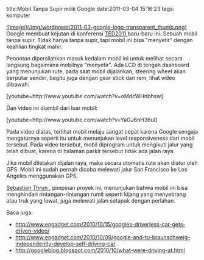 title:Mobil Tanpa Supir milik Google
date:2011-03-04 15:16:23
tags: komputer

<p>
 <a href="http://kecebongsoft.files.wordpress.com/2011/03/google-logo-transparent.png">
  ![image](/img/wordpress/2011-03-google-logo-transparent_thumb.png)
 </a>
 Google membuat kejutan di konferensi
 <a href="http://conferences.ted.com/TED2011/" target="_blank">
  TED2011
 </a>
 baru-baru ini. Sebuah mobil tanpa supir. Tidak hanya tanpa supir, tapi mobil ini bisa "menyetir" dengan keahlian tingkat mahir.
</p>
<p>
 Penonton dipersilahkan masuk kedalam mobil ini untuk melihat secara langsung bagaimana mobilnya "menyetir". Ada LCD di tengah dashboard yang menunjukan rute, pada saat mobil dijalankan, steering wheel akan berputar sendiri, begitu juga dengan gear stick dan rem, lihat video dibawah:
</p>
<!--more-->
<p>
 [youtube=http://www.youtube.com/watch?v=oMdcWHnbhsw]
</p>
<p>
 Dan video ini diambil dari luar mobil:
</p>
<p>
 [youtube=http://www.youtube.com/watch?v=YaGJ6nH36uI]
</p>
<p>
 Pada video diatas, terlihat mobil melaju sangat cepat karena Google sengaja mengaturnya seperti itu untuk menunjukan level responsiveness dari mobil tersebut. Pada video tersebut, mobil diprogram untuk mengikuti jalur yang telah dibuat, karena di halaman parkir tersebut tidak ada jalan raya.
</p>
<p>
 Jika mobil diletakan dijalan raya, maka secara otomatis rute akan diatur oleh GPS. Mobil ini sudah pernah dicoba melewati jalur San Francisco ke Los Angeles menggunakan GPS.
</p>
<p>
 <a href="http://robots.stanford.edu/" target="_blank">
  Sebastian Thrun
 </a>
 , pimpinan proyek ini, menunjukan bahwa mobil ini bisa menghindari rintangan-rintangan rumit seperti kijang yang menyebrang atau truk yang lewat, juga melewati jalan setapak dengan perlahan.
</p>
<p>
 Baca juga:
</p>
<ul>
 <li>
  <a href="http://www.engadget.com/2010/10/15/googles-driverless-car-gets-driven-video/">
   http://www.engadget.com/2010/10/15/googles-driverless-car-gets-driven-video/
  </a>
 </li>
 <li>
  <a href="http://www.engadget.com/2010/10/09/google-and-tu-braunschweig-independently-develop-self-driving-ca/">
   http://www.engadget.com/2010/10/09/google-and-tu-braunschweig-independently-develop-self-driving-ca/
  </a>
 </li>
 <li>
  <a href="http://googleblog.blogspot.com/2010/10/what-were-driving-at.html">
   http://googleblog.blogspot.com/2010/10/what-were-driving-at.html
  </a>
 </li>
</ul>